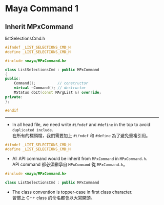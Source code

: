 # Maya Command 1

## Inherit MPxCommand

listSelectionsCmd.h

```cpp
#ifndef _LIST_SELECTIONS_CMD_H
#define _LIST_SELECTIONS_CMD_H

#include <maya/MPxCommand.h>

class ListSelectionsCmd : public MPxCommand
{
public:
    Command();          // constructor
    virtual ~Command(); // destructor
    MStatus doIt(const MArgList &) override;
private:
};

#endif
```

---

+ In all head file, we need write `#ifndef` and `#define` in the top
  to avoid `duplicated include`.</br>
  在所有的標頭檔，我們需要加上 `#ifndef` 和 `#define` 為了避免重複引用。

```cpp
#ifndef _LIST_SELECTIONS_CMD_H
#define _LIST_SELECTIONS_CMD_H
```

+ All API command would be inherit from `MPxCommand` in `MPxCommand.h`.</br>
  API command 都必須繼承自 `MPxCommand` 從 `MPxCommand.h`。

```cpp
#include <maya/MPxCommand.h>

class ListSelectionsCmd : public MPxCommand
```

+ The class convention is topper-case in first class character.</br>
  習慣上 C++ class 的命名都會以大寫開頭。